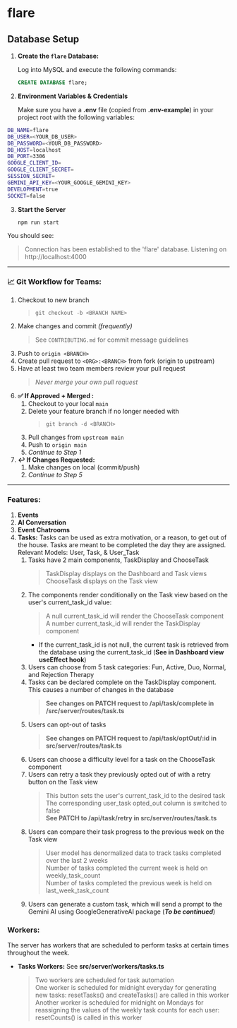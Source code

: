 # flare

## Database Setup

1. **Create the `flare` Database:**

   Log into MySQL and execute the following commands:

   ```sql
   CREATE DATABASE flare;

   ```
2. **Environment Variables & Credentials**

   Make sure you have a **.env** file (copied from **.env-example**) in your project root with the following variables:

```bash
DB_NAME=flare
DB_USER=<YOUR_DB_USER>
DB_PASSWORD=<YOUR_DB_PASSWORD>
DB_HOST=localhost
DB_PORT=3306
GOOGLE_CLIENT_ID=
GOOGLE_CLIENT_SECRET=
SESSION_SECRET=
GEMINI_API_KEY=<YOUR_GOOGLE_GEMINI_KEY>
DEVELOPMENT=true
SOCKET=false
```

3. **Start the Server**

   `npm run start`

  You should see:

> Connection has been established to the 'flare' database.
> Listening on http://localhost:4000

---

### **📈 Git Workflow for Teams:**

1. Checkout to new branch
   > `git checkout -b <BRANCH NAME>`
   >
2. Make changes and commit _(frequently)_
   > See `CONTRIBUTING.md` for commit message guidelines
   >
3. Push to `origin <BRANCH>`
4. Create pull request to `<ORG>:<BRANCH>` from fork (origin to upstream)
5. Have at least two team members review your pull request
   > _Never merge your own pull request_
   >
6. **✅ If Approved + Merged :**
   1. Checkout to your local `main`
   2. Delete your feature branch if no longer needed with
      > `git branch -d <BRANCH>`
      >
   3. Pull changes from `upstream main`
   4. Push to `origin main`
   5. _Continue to Step 1_
7. **↩️ If Changes Requested:**
   1. Make changes on local (commit/push)
   2. _Continue to Step 5_

---
### **Features:**
1. **Events**
2. **AI Conversation**
3. **Event Chatrooms**
4. **Tasks:** Tasks can be used as extra motivation, or a reason, to get out of the house.  Tasks are meant to be completed the day they are assigned.  
Relevant Models: User, Task, & User_Task  
   1. Tasks have 2 main components, TaskDisplay and ChooseTask
      > TaskDisplay displays on the Dashboard and Task views  
      > ChooseTask displays on the Task view
   2. The components render conditionally on the Task view based on the user's current_task_id value:  
      > A null current_task_id will render the ChooseTask component  
      > A number current_task_id will render the TaskDisplay component
      * If the current_task_id is not null, the current task is retrieved from the database using the current_task_id (**See in Dashboard view useEffect hook**)
   3. Users can choose from 5 task categories: Fun, Active, Duo, Normal, and Rejection Therapy
   4. Tasks can be declared complete on the TaskDisplay component. This causes a number of changes in the database
      > **See changes on PATCH request to /api/task/complete in /src/server/routes/task.ts**
   5. Users can opt-out of tasks
      > **See changes on PATCH request to /api/task/optOut/:id in src/server/routes/task.ts**
   6. Users can choose a difficulty level for a task on the ChooseTask component
   7. Users can retry a task they previously opted out of with a retry button on the Task view
      > This button sets the user's current_task_id to the desired task  
      > The corresponding user_task opted_out column is switched to false  
      > **See PATCH to /api/task/retry in src/server/routes/task.ts**
   8. Users can compare their task progress to the previous week on the Task view
      > User model has denormalized data to track tasks completed over the last 2 weeks  
      > Number of tasks completed the current week is held on weekly_task_count  
      > Number of tasks completed the previous week is held on last_week_task_count  
   9. Users can generate a custom task, which will send a prompt to the Gemini AI using GoogleGenerativeAI package (***To be continued***)

### **Workers:**
   The server has workers that are scheduled to perform tasks at certain times throughout the week.  
   - **Tasks Workers:** See **src/server/workers/tasks.ts**
      > Two workers are scheduled for task automation  
      > One worker is scheduled for midnight everyday for generating new tasks: resetTasks() and createTasks() are called in this worker  
     > Another worker is scheduled for midnight on Mondays for reassigning the values of the weekly task counts for each user: resetCounts() is called in this worker